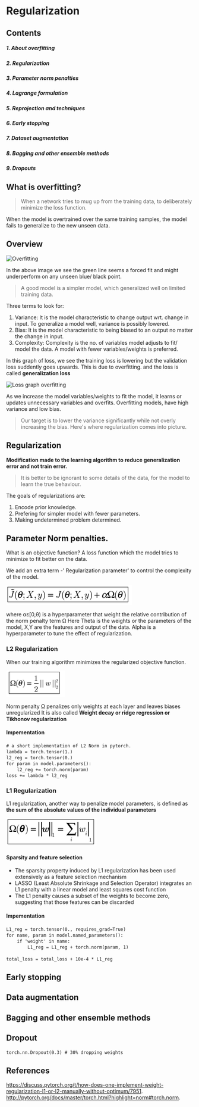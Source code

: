 # Regularization

## Contents
##### 1. About overfitting
##### 2. Regularization
##### 3. Parameter norm penalties
##### 4. Lagrange formulation
##### 5. Reprojection and techniques
##### 6. Early stopping
##### 7. Dataset augmentation
##### 8. Bagging and other ensemble methods
##### 9. Dropouts


## What is overfitting?

> When a network tries to mug up from the training data, to deliberately minimize the loss function.

When the model is overtrained over the same training samples, the model fails to generalize to the new unseen data. 

## Overview

![Overfitting](https://upload.wikimedia.org/wikipedia/commons/thumb/1/19/Overfitting.svg/320px-Overfitting.svg.png)

In the above image we see the green line seems a forced fit and might underperform on any unseen blue/ black point.

> A good model is a simpler model, which generalized well on limited training data.

Three terms to look for:
1. Variance: It is the model characteristic to change output wrt. change in input. To generalize a model well, variance is possibly lowered.
2. Bias: It is the model characteristic to being biased to an output no matter the change in input. 
3. Complexity: Complexity is the no. of variables model adjusts to fit/ model the data. A model with fewer variables/weights is preferred.

In this graph of loss, we see the training loss is lowering but the validation loss suddently goes upwards. This is due to overfitting.
and the loss is called **generalization loss**

![Loss graph overfitting](https://elitedatascience.com/wp-content/uploads/2017/09/early-stopping-graphic.jpg)

As we increase the model variables/weights to fit the model, it learns or updates unnecessary variables and overfits.
Overfitting models, have high variance and low bias. 

> Our target is to lower the variance significantly while not overly increasing the bias. Here's where regularization comes into picture.

## Regularization

**Modification made to the learning algorithm to reduce generalization error and not train error.**

> It is better to be ignorant to some details of the data, for the model to learn the true behaviour.

The goals of regularizations are:
1. Encode prior knowledge.
2. Prefering for simpler model with fewer parameters.
3. Making undetermined problem determined.

## Parameter Norm penalties.
What is an objective function?
A loss function which the model tries to minimize to fit better on the data.

We add an extra term -' Regularization parameter' to control the complexity of the model.

![Objective function](https://github.com/MicroprocessorX069/Pneumonia-detection-Dense-Conv-Net/blob/master/documentation/image%20res/obj_fun.PNG)

where αε[0,θ) is a hyperparameter that weight the relative contribution of the norm penalty term Ω
Here Theta is the weights or the parameters of the model, X,Y are the features and output of the data.
Alpha is a hyperparameter to tune the effect of regularization. 

### L2 Regularization

When our training algorithm minimizes the regularized objective function.

![l2 norm](https://github.com/MicroprocessorX069/Pneumonia-detection-Dense-Conv-Net/blob/master/documentation/image%20res/l2.PNG)

Norm penalty Ω penalizes only weights at each layer and leaves biases unregularized
It is also called **Weight decay or ridge regression or Tikhonov regularization**

#### Impementation
```
# a short implementation of L2 Norm in pytorch. 
lambda = torch.tensor(1.)
l2_reg = torch.tensor(0.)
for param in model.parameters():
    l2_reg += torch.norm(param)
loss += lambda * l2_reg
```

### L1 Regularization
L1 regularization, another way to penalize model parameters, is defined as **the sum of the absolute values of the individual parameters**

![l1 norm](https://github.com/MicroprocessorX069/Pneumonia-detection-Dense-Conv-Net/blob/master/documentation/image%20res/l1.PNG)

#### Sparsity and feature selection
- The sparsity property induced by L1 regularization has been used extensively as a feature selection mechanism
- LASSO (Least Absolute Shrinkage and Selection Operator) integrates an L1 penalty with a linear model and least squares cost function
- The L1 penalty causes a subset of the weights to become zero, suggesting that those features can be discarded

#### Impementation
```
L1_reg = torch.tensor(0., requires_grad=True)
for name, param in model.named_parameters():
    if 'weight' in name:
        L1_reg = L1_reg + torch.norm(param, 1)

total_loss = total_loss + 10e-4 * L1_reg
```
## Early stopping
## Data augmentation
## Bagging and other ensemble methods
## Dropout
```
torch.nn.Dropout(0.3) # 30% dropping weights
```
## References

https://discuss.pytorch.org/t/how-does-one-implement-weight-regularization-l1-or-l2-manually-without-optimum/7951.
http://pytorch.org/docs/master/torch.html?highlight=norm#torch.norm.
